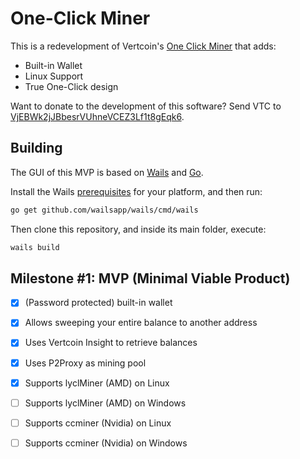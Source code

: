 # One-Click Miner

This is a redevelopment of Vertcoin's [One Click Miner](https://github.com/vertcoin-project/one-click-miner) that adds:

* Built-in Wallet
* Linux Support
* True One-Click design

Want to donate to the development of this software? Send VTC to [VjEBWk2jJBbesrVUhneVCEZ3Lf1t8gEqk6](https://insight.vertcoin.org/address/VjEBWk2jJBbesrVUhneVCEZ3Lf1t8gEqk6).

## Building

The GUI of this MVP is based on [Wails](https://wails.app) and [Go](https://golang.org/).

Install the Wails [prerequisites](https://wails.app/home.html#prerequisites) for your platform, and then run:

```bash
go get github.com/wailsapp/wails/cmd/wails
```

Then clone this repository, and inside its main folder, execute:

```bash
wails build
```

## Milestone #1: MVP (Minimal Viable Product)

* [X] (Password protected) built-in wallet
* [X] Allows sweeping your entire balance to another address
* [X] Uses Vertcoin Insight to retrieve balances
* [X] Uses P2Proxy as mining pool
* [X] Supports lyclMiner (AMD) on Linux
* [ ] Supports lyclMiner (AMD) on Windows
* [ ] Supports ccminer (Nvidia) on Linux
* [ ] Supports ccminer (Nvidia) on Windows

